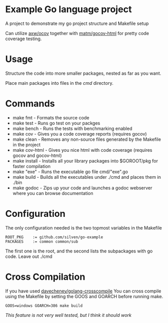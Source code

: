 Example Go language project
==========

A project to demonstrate my go project structure and Makefile setup

Can utilize [axw/ocov](https://github.com/axw/gocov) together with [matm/gocov-html](https://github.com/matm/gocov-html) for pretty code coverage testing.

Usage
====

Structure the code into more smaller packages, nested as far as you want.

Place main packages into files in the _cmd_ directory.

Commands
====

* make fmt - Formats the source code
* make test - Runs go test on your packges
* make bench - Runs the tests with benchmarking enabled
* make cov - Gives you a code coverage reports (requires gocov)
* make clean - Removes any non-source files generated by the Makefile in the project
* make cov-html - Gives you nice html with code coverage (requires gocov and gocov-html)
* make install - Installs all your library packages into $GOROOT/pkg for faster compilation
* make "exe" - Runs the executable go file cmd/"exe".go
* make build - Builds all the executables under ./cmd and places them in ./bin
* make godoc - Zips up your code and launches a godoc webserver where you can browse documentation

Configuration
====

The only configuration needed is the two topmost variables in the Makefile
```
ROOT_PKG	:= github.com/silven/go-example
PACKAGES 	:= common common/sub
```
The first one is the root, and the second lists the subpackages with go code. Leave out ./cmd

Cross Compilation
====

If you have used [davecheney/golang-crosscompile](https://github.com/davecheney/golang-crosscompile) You can cross compile using the Makefile by setting the GOOS and GOARCH before running make.
```
GOOS=windows GOARCH=386 make build
```
*This feature is not very well tested, but I think it should work*
